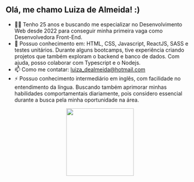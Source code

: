 ## Olá, me chamo Luiza de Almeida! :)

- 👩‍💻 Tenho 25 anos e buscando me especializar no Desenvolvimento Web desde 2022 para conseguir minha primeira vaga como Desenvolvedora Front-End.
- 🚀 Possuo conhecimento em: HTML, CSS, Javascript, ReactJS, SASS e testes unitários. Durante alguns bootcamps, tive experiência criando projetos que também exploram o backend e banco de dados. Com ajuda, posso colaborar com Typescript e o Nodejs.
- 📫 Como me contatar: luiza_dealmeida@hotmail.com
- ⚡ Possuo conhecimento intermediário em inglês, com facilidade no entendimento da língua. Buscando também aprimorar minhas habilidades comportamentais diariamente, pois considero essencial durante a busca pela minha oportunidade na área.

<div align="center">
  <a href="https://github.com/luizaadev">
  <img height="180em" src="https://github-readme-stats.vercel.app/api/top-langs/?username=luizaadev&layout=compact&langs_count=7&theme=dracula"/>
</div>

